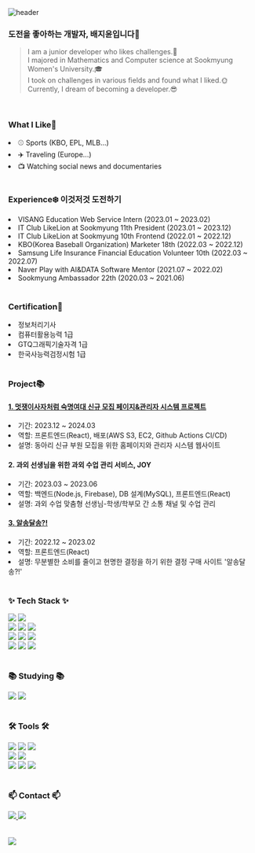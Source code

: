 <!--타이틀 부분-->
<div align="left">
<img src="https://capsule-render.vercel.app/api?type=waving&height=180&bgColor=ffc0ce&text=Jiyoongrace&animation=fadeIn&fontColor=ffffff&fontSize=30" alt="header">
</div>
<h3 align="left">도전을 좋아하는 개발자, 배지윤입니다👋</h3>

>I am a junior developer who likes challenges.🌱 <br>
>I majored in Mathematics and Computer science at Sookmyung Women's University.🎓 <br>
>I took on challenges in various fields and found what I liked.🌞 <br>
>Currently, I dream of becoming a developer.😎 <br>

<br>

<h3 align="left">What I Like🥑</h3>

<li>⚾️ Sports (KBO, EPL, MLB...) </li>
<li>✈️ Traveling (Europe...) </li>
<li>📺 Watching social news and documentaries </li>

<br>

<h3 align="left">Experience❄️ 이것저것 도전하기</h3>

<li>VISANG Education Web Service Intern (2023.01 ~ 2023.02)</li>
<li>IT Club LikeLion at Sookmyung 11th President (2023.01 ~ 2023.12)</li>
<li>IT Club LikeLion at Sookmyung 10th Frontend (2022.01 ~ 2022.12)</li>
<li>KBO(Korea Baseball Organization) Marketer 18th (2022.03 ~ 2022.12)</li>
<li>Samsung Life Insurance Financial Education Volunteer 10th (2022.03 ~ 2022.07)</li>
<li>Naver Play with AI&DATA Software Mentor (2021.07 ~ 2022.02)</li>
<li>Sookmyung Ambassador 22th (2020.03 ~ 2021.06)</li>

<br>

<h3 align="left">Certification📍</h3>
<li>정보처리기사</li>
<li>컴퓨터활용능력 1급</li>
<li>GTQ그래픽기술자격 1급</li>
<li>한국사능력검정시험 1급</li>

<br>

<h3 align="left">Project📚</h3>
<h4><a href="http://smwu-likelion.com/" target="_blank">1. 멋쟁이사자처럼 숙명여대 신규 모집 페이지&관리자 시스템 프로젝트</a></h4>
<li>기간: 2023.12 ~ 2024.03</li>
<li>역할: 프론트엔드(React), 배포(AWS S3, EC2, Github Actions CI/CD)</li>
<li>설명: 동아리 신규 부원 모집을 위한 홈페이지와 관리자 시스템 웹사이트</li>

<h4>2. 과외 선생님을 위한 과외 수업 관리 서비스, JOY</h4>
<li>기간: 2023.03 ~ 2023.06</li>
<li>역할: 백엔드(Node.js, Firebase), DB 설계(MySQL), 프론트엔드(React)</li>
<li>설명: 과외 수업 맞춤형 선생님-학생/학부모 간 소통 채널 및 수업 관리</li>

<h4><a href="https://github.com/GaGa-Kim/52_AlsongDalsong" target="_blank">3. 알송달송?!</a></h4>
<li>기간: 2022.12 ~ 2023.02</li>
<li>역할: 프론트엔드(React)</li>
<li>설명: 무분별한 소비를 줄이고 현명한 결정을 하기 위한 결정 구매 사이트 '알송달송?!'</li>

<br>

<!--내용 부분-->
<h3 align="left">✨ Tech Stack ✨</h3>
<div align="left">
  <img src="https://img.shields.io/badge/react-20232a.svg?style=for-the-badge&logo=react&logoColor=61DAFB" />
  <img src="https://img.shields.io/badge/Node.js-43853D?style=for-the-badge&logo=node.js&logoColor=white" />
</div>
<div align="left">
  <img src="https://img.shields.io/badge/Django-092E20?style=for-the-badge&logo=django&logoColor=white" />
  <img src="https://img.shields.io/badge/MySQL-00000F?style=for-the-badge&logo=mysql&logoColor=white" />
  <img src="https://img.shields.io/badge/SQLite-07405E?style=for-the-badge&logo=sqlite&logoColor=white" />
</div>
<div align="left">
  <img src="https://img.shields.io/badge/HTML5-E34F26?style=for-the-badge&logo=html5&logoColor=white" />
  <img src="https://img.shields.io/badge/Python-3776AB?style=for-the-badge&logo=python&logoColor=white" />
  <img src="https://img.shields.io/badge/Bootstrap-563D7C?style=for-the-badge&logo=bootstrap&logoColor=white" />
</div>
<div align="left">
  <img src="https://img.shields.io/badge/Amazon_AWS-FF9900?style=for-the-badge&logo=amazonaws&logoColor=white" />
  <img src="https://img.shields.io/badge/Firebase-039BE5?style=for-the-badge&logo=Firebase&logoColor=white" />
  <img src="https://img.shields.io/badge/Netlify-00C7B7?style=for-the-badge&logo=netlify&logoColor=white" />
</div>

<br>

<h3 align="left">📚 Studying 📚</h3>
<div align="left">
  <img src="https://img.shields.io/badge/Spring Boot-6DB33F?style=for-the-badge&logo=spring boot&logoColor=white">
  <img src="https://img.shields.io/badge/Java-ED8B00?style=for-the-badge&logo=openjdk&logoColor=white" />
</div>

<br>

<h3 align="left">🛠 Tools 🛠</h3>
<div align="left">
  <img src="https://img.shields.io/badge/Figma-F24E1E?style=for-the-badge&logo=figma&logoColor=white" />
  <img src="https://img.shields.io/badge/Slack-4A154B?style=for-the-badge&logo=slack&logoColor=white" />
  <img src="https://img.shields.io/badge/Notion-%23000000.svg?style=for-the-badge&logo=notion&logoColor=white" />
</div>
<div align="left">
  <img src="https://img.shields.io/badge/adobe%20photoshop-08253c.svg?style=for-the-badge&logo=adobe%20photoshop&logoColor=37abff" />
  <img src="https://img.shields.io/badge/Adobe%20Illustrator-FF9A00?style=for-the-badge&logo=adobe%20illustrator&logoColor=white" />
</div>
<div align="left">
  <img src="https://img.shields.io/badge/Postman-FF6C37?style=for-the-badge&logo=postman&logoColor=white" />
  <img src="https://img.shields.io/badge/GIT-E44C30?style=for-the-badge&logo=git&logoColor=white" />
  <img src="https://img.shields.io/badge/GitHub-100000?style=for-the-badge&logo=github&logoColor=white" /> 
</div>

<br>

<h3 align="left">📫 Contact 📫</h3>
<div align="left">
  <a href="https://www.instagram.com/zunnxn/">
    <img src="https://img.shields.io/badge/Instagram-E4405F?style=for-the-badge&logo=instagram&logoColor=white" />
  </a>
  <a href="mailto:giyun36320@gmail.com">
    <img src="https://img.shields.io/badge/Gmail-D14836?style=for-the-badge&logo=gmail&logoColor=white"/>
  </a>
</div>
<br>
<br>
<div align="left">
    <img src="https://github-readme-stats.vercel.app/api?username=Jiyoongrace&theme=blue-green"/>
</div>

